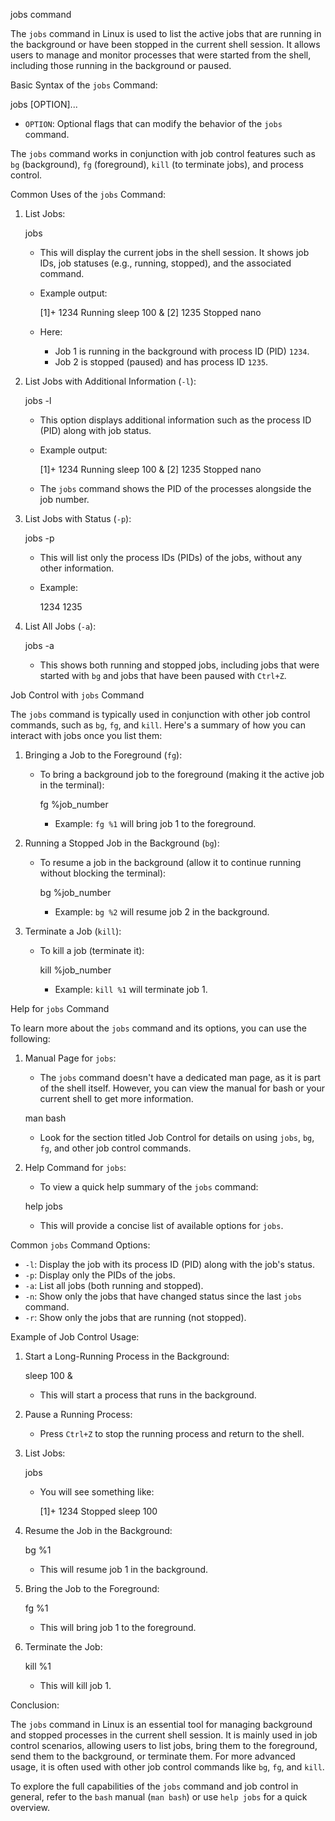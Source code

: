 jobs command 


The `jobs` command in Linux is used to list the active jobs that are running in the background or have been stopped in the current shell session. It allows users to manage and monitor processes that were started from the shell, including those running in the background or paused.

Basic Syntax of the `jobs` Command:

jobs [OPTION]...


- `OPTION`: Optional flags that can modify the behavior of the `jobs` command.
  
The `jobs` command works in conjunction with job control features such as `bg` (background), `fg` (foreground), `kill` (to terminate jobs), and process control.


Common Uses of the `jobs` Command:

1. List Jobs:
   
   jobs
   
   - This will display the current jobs in the shell session. It shows job IDs, job statuses (e.g., running, stopped), and the associated command.
   - Example output:
     
     [1]+  1234 Running                 sleep 100 &
     [2]   1235 Stopped                 nano
     
   - Here:
     - Job 1 is running in the background with process ID (PID) `1234`.
     - Job 2 is stopped (paused) and has process ID `1235`.

2. List Jobs with Additional Information (`-l`):
   
   jobs -l
   
   - This option displays additional information such as the process ID (PID) along with job status.
   - Example output:
     
     [1]+  1234 Running                 sleep 100 &
     [2]   1235 Stopped                 nano
     
   - The `jobs` command shows the PID of the processes alongside the job number.

3. List Jobs with Status (`-p`):
   
   jobs -p
   
   - This will list only the process IDs (PIDs) of the jobs, without any other information.
   - Example:
     
     1234 1235
     

4. List All Jobs (`-a`):
   
   jobs -a
   
   - This shows both running and stopped jobs, including jobs that were started with `bg` and jobs that have been paused with `Ctrl+Z`.


Job Control with `jobs` Command

The `jobs` command is typically used in conjunction with other job control commands, such as `bg`, `fg`, and `kill`. Here's a summary of how you can interact with jobs once you list them:

1. Bringing a Job to the Foreground (`fg`):
   - To bring a background job to the foreground (making it the active job in the terminal):
     
     fg %job_number
     
     - Example: `fg %1` will bring job 1 to the foreground.

2. Running a Stopped Job in the Background (`bg`):
   - To resume a job in the background (allow it to continue running without blocking the terminal):
     
     bg %job_number
     
     - Example: `bg %2` will resume job 2 in the background.

3. Terminate a Job (`kill`):
   - To kill a job (terminate it):
     
     kill %job_number
     
     - Example: `kill %1` will terminate job 1.



Help for `jobs` Command

To learn more about the `jobs` command and its options, you can use the following:

1. Manual Page for `jobs`:
   - The `jobs` command doesn't have a dedicated man page, as it is part of the shell itself. However, you can view the manual for bash or your current shell to get more information.
   
   man bash
   
   - Look for the section titled Job Control for details on using `jobs`, `bg`, `fg`, and other job control commands.

2. Help Command for `jobs`:
   - To view a quick help summary of the `jobs` command:
   
   help jobs
   
   - This will provide a concise list of available options for `jobs`.


Common `jobs` Command Options:

- `-l`: Display the job with its process ID (PID) along with the job's status.
- `-p`: Display only the PIDs of the jobs.
- `-a`: List all jobs (both running and stopped).
- `-n`: Show only the jobs that have changed status since the last `jobs` command.
- `-r`: Show only the jobs that are running (not stopped).


Example of Job Control Usage:

1. Start a Long-Running Process in the Background:
   
   sleep 100 &
   
   - This will start a process that runs in the background.

2. Pause a Running Process:
   - Press `Ctrl+Z` to stop the running process and return to the shell.

3. List Jobs:
   
   jobs
   
   - You will see something like:
     
     [1]+  1234 Stopped                 sleep 100
     

4. Resume the Job in the Background:
   
   bg %1
   
   - This will resume job 1 in the background.

5. Bring the Job to the Foreground:
   
   fg %1
   
   - This will bring job 1 to the foreground.

6. Terminate the Job:
   
   kill %1
   
   - This will kill job 1.


Conclusion:

The `jobs` command in Linux is an essential tool for managing background and stopped processes in the current shell session. It is mainly used in job control scenarios, allowing users to list jobs, bring them to the foreground, send them to the background, or terminate them. For more advanced usage, it is often used with other job control commands like `bg`, `fg`, and `kill`.

To explore the full capabilities of the `jobs` command and job control in general, refer to the `bash` manual (`man bash`) or use `help jobs` for a quick overview.